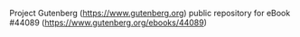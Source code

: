 Project Gutenberg (https://www.gutenberg.org) public repository for eBook #44089 (https://www.gutenberg.org/ebooks/44089)
